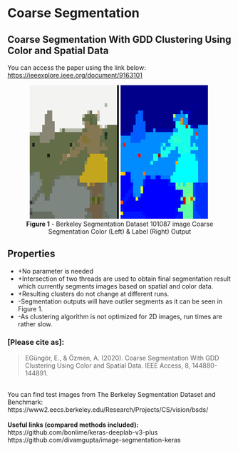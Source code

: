 # Coarse Segmentation
## Coarse Segmentation With GDD Clustering Using Color and Spatial Data
You can access the paper using the link below: <br>
https://ieeexplore.ieee.org/document/9163101

<p align="center">
<img  src="_img/Results/101087_fscmp_9_GDD_Result_43.png" alt="CoarseSeg_Color" width="200"/>
<img  src="_img/Results/101087_fsGndTrthcmp_2_GDDLabels_0.png" alt="CoarseSeg_Label" width="200"/>
<br>
<strong>Figure 1</strong> - Berkeley Segmentation Dataset 101087 image Coarse Segmentation Color (Left) & Label (Right) Output 
</p>


## Properties 
* +No parameter is needed
* +Intersection of two threads are used to obtain final segmentation result which currently segments images based on spatial and color data.
* +Resulting clusters do not change at different runs.
* -Segmentation outputs will  have outlier segments as it can be seen in Figure 1.
* -As clustering algorithm is not optimized for 2D images, run times are rather slow.


### <strong>[Please cite as]:</strong>
>  EGüngör, E., & Özmen, A. (2020). Coarse Segmentation With GDD Clustering Using Color and Spatial Data. IEEE Access, 8, 144880-144891. 


<br>
You can find test images from 
The Berkeley Segmentation Dataset and Benchmark:<br>
https://www2.eecs.berkeley.edu/Research/Projects/CS/vision/bsds/

<br>
<br>
<strong>Useful links (compared methods included):</strong><br>
https://github.com/bonlime/keras-deeplab-v3-plus
https://github.com/divamgupta/image-segmentation-keras
